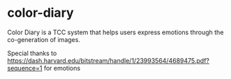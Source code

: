 # color-diary
 Color Diary is a TCC system that helps users express emotions through the co-generation of images.

 Special thanks to https://dash.harvard.edu/bitstream/handle/1/23993564/4689475.pdf?sequence=1 for emotions
